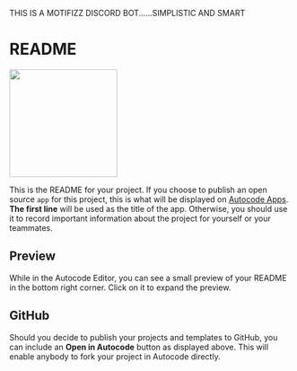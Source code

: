 THIS IS A MOTIFIZZ DISCORD BOT......SIMPLISTIC AND SMART




# README
[<img src="https://open.autocode.com/static/images/open.svg?" width="192">](https://open.autocode.com/)

This is the README for your project. If you choose to publish an open source `app`
for this project, this is what will be displayed on [Autocode Apps](/app).
**The first line** will be used as the title of the app. Otherwise, you should use it
to record important information about the project for yourself or your teammates.

## Preview
While in the Autocode Editor, you can see a small preview of your README
in the bottom right corner. Click on it to expand the preview.

## GitHub
Should you decide to publish your projects and templates to GitHub,
you can include an **Open in Autocode** button as displayed above.
This will enable anybody to fork your project in Autocode directly.
